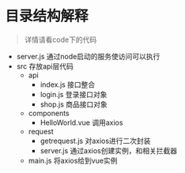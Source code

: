 # 目录结构解释

> 详情请看code下的代码

- server.js 通过node启动的服务使访问可以执行
- src 存放api层代码
  - api
    - index.js 接口整合
    - login.js 登录接口对象
    - shop.js 商品接口对象
  - components
    - HelloWorld.vue 调用axios
  - request
    - getrequest.js 对axios进行二次封装
    - server.js 通过axios创建实例，和相关拦截器
  - main.js 将axios给到vue实例